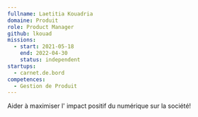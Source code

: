 ```yaml
---
fullname: Laetitia Kouadria
domaine: Produit
role: Product Manager
github: lkouad
missions:
  - start: 2021-05-18
    end: 2022-04-30
    status: independent
startups:
  - carnet.de.bord
competences:
  - Gestion de Produit
---
```

Aider à maximiser l' impact positif du numérique sur la société!